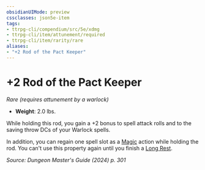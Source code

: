 ```yaml
---
obsidianUIMode: preview
cssclasses: json5e-item
tags:
- ttrpg-cli/compendium/src/5e/xdmg
- ttrpg-cli/item/attunement/required
- ttrpg-cli/item/rarity/rare
aliases: 
- "+2 Rod of the Pact Keeper"
---
```

# +2 Rod of the Pact Keeper
*Rare (requires attunement by a warlock)*  


- **Weight**: 2.0 lbs.

While holding this rod, you gain a +2 bonus to spell attack rolls and to the saving throw DCs of your Warlock spells.

In addition, you can regain one spell slot as a [Magic](Mechanics/rules/actions.md#Magic) action while holding the rod. You can't use this property again until you finish a [Long Rest](Mechanics/rules/variant-rules/long-rest-xphb.md).

*Source: Dungeon Master's Guide (2024) p. 301*